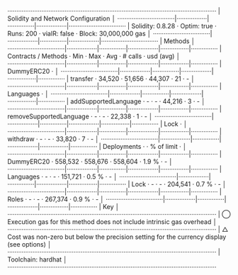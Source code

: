 ·····················································································································
|  Solidity and Network Configuration                                                                               │
································|·················|···············|·················|································
|  Solidity: 0.8.28             ·  Optim: true    ·  Runs: 200    ·  viaIR: false   ·     Block: 30,000,000 gas     │
································|·················|···············|·················|································
|  Methods                                                                                                          │
································|·················|···············|·················|················|···············
|  Contracts / Methods          ·  Min            ·  Max          ·  Avg            ·  # calls       ·  usd (avg)   │
································|·················|···············|·················|················|···············
|  DummyERC20                   ·                                                                                   │
································|·················|···············|·················|················|···············
|      transfer                 ·         34,520  ·       51,656  ·         44,307  ·            21  ·           -  │
································|·················|···············|·················|················|···············
|  Languages                    ·                                                                                   │
································|·················|···············|·················|················|···············
|      addSupportedLanguage     ·              -  ·            -  ·         44,216  ·             3  ·           -  │
································|·················|···············|·················|················|···············
|      removeSupportedLanguage  ·              -  ·            -  ·         22,338  ·             1  ·           -  │
································|·················|···············|·················|················|···············
|  Lock                         ·                                                                                   │
································|·················|···············|·················|················|···············
|      withdraw                 ·              -  ·            -  ·         33,820  ·             7  ·           -  │
································|·················|···············|·················|················|···············
|  Deployments                                    ·                                 ·  % of limit    ·              │
································|·················|···············|·················|················|···············
|  DummyERC20                   ·        558,532  ·      558,676  ·        558,604  ·         1.9 %  ·           -  │
································|·················|···············|·················|················|···············
|  Languages                    ·              -  ·            -  ·        151,721  ·         0.5 %  ·           -  │
································|·················|···············|·················|················|···············
|  Lock                         ·              -  ·            -  ·        204,541  ·         0.7 %  ·           -  │
································|·················|···············|·················|················|···············
|  Roles                        ·              -  ·            -  ·        267,374  ·         0.9 %  ·           -  │
································|·················|···············|·················|················|···············
|  Key                                                                                                              │
·····················································································································
|  ◯  Execution gas for this method does not include intrinsic gas overhead                                         │
·····················································································································
|  △  Cost was non-zero but below the precision setting for the currency display (see options)                      │
·····················································································································
|  Toolchain:  hardhat                                                                                              │
·····················································································································